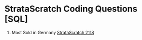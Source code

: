 # StrataScratch Coding Questions [SQL]

1. Most Sold in Germany [StrataScratch 2118](https://platform.stratascratch.com/coding/2118-most-sold-in-germany?code_type=3)